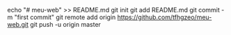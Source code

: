 echo "# meu-web" >> README.md
git init
git add README.md
git commit -m "first commit"
git remote add origin https://github.com/tfhgzeo/meu-web.git
git push -u origin master

